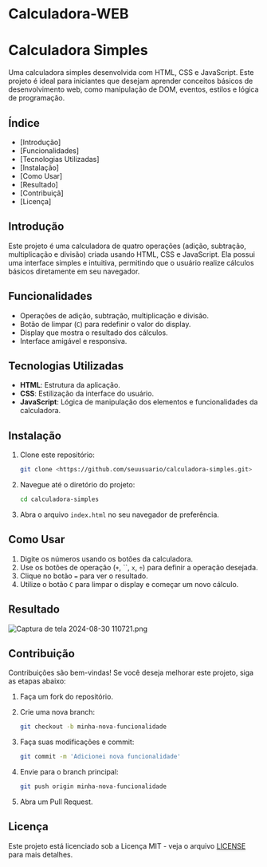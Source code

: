 # Calculadora-WEB
# Calculadora Simples

Uma calculadora simples desenvolvida com HTML, CSS e JavaScript. Este projeto é ideal para iniciantes que desejam aprender conceitos básicos de desenvolvimento web, como manipulação de DOM, eventos, estilos e lógica de programação.

## Índice

- [Introdução]
- [Funcionalidades]
- [Tecnologias Utilizadas]
- [Instalação]
- [Como Usar]
- [Resultado]
- [Contribuiçã]
- [Licença]

## Introdução

Este projeto é uma calculadora de quatro operações (adição, subtração, multiplicação e divisão) criada usando HTML, CSS e JavaScript. Ela possui uma interface simples e intuitiva, permitindo que o usuário realize cálculos básicos diretamente em seu navegador.

## Funcionalidades

- Operações de adição, subtração, multiplicação e divisão.
- Botão de limpar (`C`) para redefinir o valor do display.
- Display que mostra o resultado dos cálculos.
- Interface amigável e responsiva.

## Tecnologias Utilizadas

- **HTML**: Estrutura da aplicação.
- **CSS**: Estilização da interface do usuário.
- **JavaScript**: Lógica de manipulação dos elementos e funcionalidades da calculadora.

## Instalação

1. Clone este repositório:
    
    ```bash
    git clone <https://github.com/seuusuario/calculadora-simples.git>
    
    ```
    
2. Navegue até o diretório do projeto:
    
    ```bash
    cd calculadora-simples
    
    ```
    
3. Abra o arquivo `index.html` no seu navegador de preferência.

## Como Usar

1. Digite os números usando os botões da calculadora.
2. Use os botões de operação (`+`, ``, `x`, `÷`) para definir a operação desejada.
3. Clique no botão `=` para ver o resultado.
4. Utilize o botão `C` para limpar o display e começar um novo cálculo.

## Resultado

![Captura de tela 2024-08-30 110721.png](https://prod-files-secure.s3.us-west-2.amazonaws.com/ea91369e-fbc7-4123-b5cf-f0e578bdaad9/1306d3c4-661c-4742-8f63-619244039bac/Captura_de_tela_2024-08-30_110721.png)

## Contribuição

Contribuições são bem-vindas! Se você deseja melhorar este projeto, siga as etapas abaixo:

1. Faça um fork do repositório.
2. Crie uma nova branch:
    
    ```bash
    git checkout -b minha-nova-funcionalidade
    
    ```
    
3. Faça suas modificações e commit:
    
    ```bash
    git commit -m 'Adicionei nova funcionalidade'
    
    ```
    
4. Envie para o branch principal:
    
    ```bash
    git push origin minha-nova-funcionalidade
    
    ```
    
5. Abra um Pull Request.

## Licença

Este projeto está licenciado sob a Licença MIT - veja o arquivo [LICENSE](https://github.com/CaosH360/Calculadora-WEB/blob/main/LICENSE) para mais detalhes.
